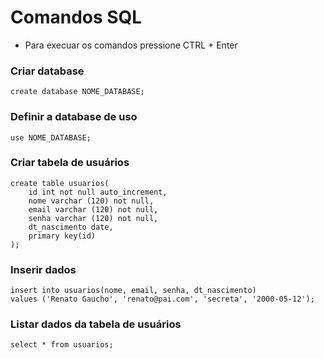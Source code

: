 # Comandos SQL

* Para execuar os comandos pressione CTRL + Enter

### Criar database
```
create database NOME_DATABASE;
```
### Definir a database de uso
```
use NOME_DATABASE;
```
### Criar tabela de usuários
```
create table usuarios(
	id int not null auto_increment,
    nome varchar (120) not null,
    email varchar (120) not null,
    senha varchar (120) not null,
    dt_nascimento date,
    primary key(id)
);
```
### Inserir dados
```
insert into usuarios(nome, email, senha, dt_nascimento)
values ('Renato Gaucho', 'renato@pai.com', 'secreta', '2000-05-12');
```

### Listar dados da tabela de usuários
```
select * from usuarios;
```